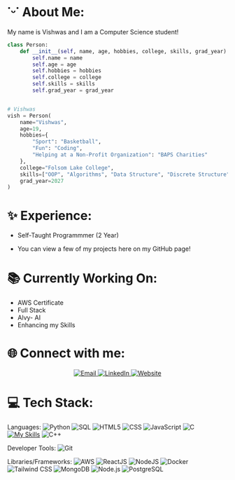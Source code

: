 # ˙ᵕ˙ About Me:

My name is Vishwas and I am a Computer Science student!

```python
class Person:
    def __init__(self, name, age, hobbies, college, skills, grad_year):
        self.name = name
        self.age = age
        self.hobbies = hobbies
        self.college = college
        self.skills = skills
        self.grad_year = grad_year


# Vishwas
vish = Person(
    name="Vishwas",
    age=19,
    hobbies={
        "Sport": "Basketball",
        "Fun": "Coding",
        "Helping at a Non-Profit Organization": "BAPS Charities"
    },
    college="Folsom Lake College",
    skills=["OOP", "Algorithms", "Data Structure", "Discrete Structure"],
    grad_year=2027
)

```
# ✨ Experience:

* Self-Taught Programmmer (2 Year) 
    
* You can view a few of my projects here on my GitHub page!

# 📚 Currently Working On:

* AWS Certificate
* Full Stack
* Alvy- AI
* Enhancing my Skills

# 🌐 Connect with me:

<p align="center">

  <a href="mailto:vishwas2284@gmail.com">
    <img src="https://img.shields.io/badge/Email-D14836?style=for-the-badge&logo=gmail&logoColor=white" alt="Email">
  </a>
   <a href="https://www.linkedin.com/in/vishwas-patel-7462aa299/">
    <img src="https://img.shields.io/badge/LinkedIn-0A66C2?style=for-the-badge&logo=linkedin&logoColor=white" alt="LinkedIn">
  </a>
  <a href="https://github.com/vish2285" target="_blank">
    <img src="https://img.shields.io/badge/Website-4285F4?style=for-the-badge&logo=google-chrome&logoColor=white" alt="Website">
  </a>
</p>

# 💻 Tech Stack:
Languages: 
![Python](https://img.shields.io/badge/python-%233776AB.svg?style=for-the-badge&logo=python&logoColor=white) 
![SQL](https://img.shields.io/badge/sql-%2307405e.svg?style=for-the-badge&logo=postgresql&logoColor=white) 
![HTML5](https://img.shields.io/badge/html5-%23E34F26.svg?style=for-the-badge&logo=html5&logoColor=white) 
![CSS](https://img.shields.io/badge/css-%231572B6.svg?style=for-the-badge&logo=css3&logoColor=white) 
![JavaScript](https://img.shields.io/badge/javascript-%23323330.svg?style=for-the-badge&logo=javascript&logoColor=%23F7DF1E) 
![C](https://img.shields.io/badge/C-00599C?style=for-the-badge&logo=c&logoColor=white)
[![My Skills](https://skillicons.dev/icons?i=cpp)](https://skillicons.dev)
![C++](https://img.shields.io/badge/C++-00599C?style=for-the-badge&logo=c%2B%2B&logoColor=white)


Developer Tools: 
![Git](https://img.shields.io/badge/git-%23F05033.svg?style=for-the-badge&logo=git&logoColor=white)

Libraries/Frameworks: 
![AWS](https://img.shields.io/badge/AWS-%23232F3E.svg?style=for-the-badge&logo=amazon-aws&logoColor=white) 
![ReactJS](https://img.shields.io/badge/react-%2320232a.svg?style=for-the-badge&logo=react&logoColor=%2361DAFB) 
![NodeJS](https://img.shields.io/badge/node.js-6DA55F?style=for-the-badge&logo=node.js&logoColor=white) 
![Docker](https://img.shields.io/badge/docker-%230db7ed.svg?style=for-the-badge&logo=docker&logoColor=white) 
![Tailwind CSS](https://img.shields.io/badge/tailwindcss-%2338B2AC.svg?style=for-the-badge&logo=tailwind-css&logoColor=white)
![MongoDB](https://img.shields.io/badge/mongodb-%2347A248.svg?style=for-the-badge&logo=mongodb&logoColor=white)
![Node.js](https://img.shields.io/badge/node.js-6DA55F?style=for-the-badge&logo=node.js&logoColor=white)
![PostgreSQL](https://img.shields.io/badge/postgresql-%23316192.svg?style=for-the-badge&logo=postgresql&logoColor=white)
